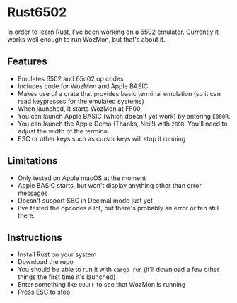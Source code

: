 # Rust6502

In order to learn Rust, I've been working on a 6502 emulator.
Currently it works well enough to run WozMon, but that's about it.

## Features

* Emulates 6502 and 65c02 op codes
* Includes code for WozMon and Apple BASIC
* Makes use of a crate that provides basic terminal emulation (so it can read keypresses for the emulated systems)
* When launched, it starts WozMon at FF00.
* You can launch Apple BASIC (which doesn't yet work) by entering ```E000R```.
* You can launch the Apple Demo (Thanks, Neil!) with ```280R```. You'll need to adjust the width of the terminal.
* ESC or other keys such as cursor keys will stop it running


## Limitations

* Only tested on Apple macOS at the moment
* Apple BASIC starts, but won't display anything other than error messages
* Doesn't support SBC in Decimal mode just yet
* I've tested the opcodes a lot, but there's probably an error or ten still there.


## Instructions

* Install Rust on your system
* Download the repo
* You should be able to run it with ```cargo run``` (it'll download a few other things the first time it's launched)
* Enter something like ```00.FF``` to see that WozMon is running
* Press ESC to stop


